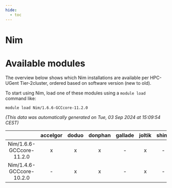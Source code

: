 ```yaml
---
hide:
  - toc
---
```


Nim
===

# Available modules


The overview below shows which Nim installations are available per HPC-UGent Tier-2cluster, ordered based on software version (new to old).

To start using Nim, load one of these modules using a `module load` command like:

```shell
module load Nim/1.6.6-GCCcore-11.2.0
```

*(This data was automatically generated on Tue, 03 Sep 2024 at 15:09:54 CEST)*  

| |accelgor|doduo|donphan|gallade|joltik|shinx|skitty|
| :---: | :---: | :---: | :---: | :---: | :---: | :---: | :---: |
|Nim/1.6.6-GCCcore-11.2.0|x|x|x|-|x|-|x|
|Nim/1.4.6-GCCcore-10.2.0|-|x|x|-|x|-|x|
